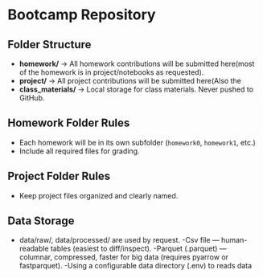 # Bootcamp Repository
## Folder Structure
- **homework/** → All homework contributions will be submitted here(most of the homework is in project/notebooks as requested).
- **project/** → All project contributions will be submitted here(Also the
- **class_materials/** → Local storage for class materials. Never pushed to
GitHub.

## Homework Folder Rules
- Each homework will be in its own subfolder (`homework0`, `homework1`, etc.)
- Include all required files for grading.
## Project Folder Rules
- Keep project files organized and clearly named.
## Data Storage
- data/raw/, data/processed/ are used by request. 
-Csv file — human-readable tables (easiest to diff/inspect).
-Parquet (.parquet) — columnar, compressed, faster for big data (requires pyarrow or fastparquet).
-Using a configurable data directory (.env) to reads data